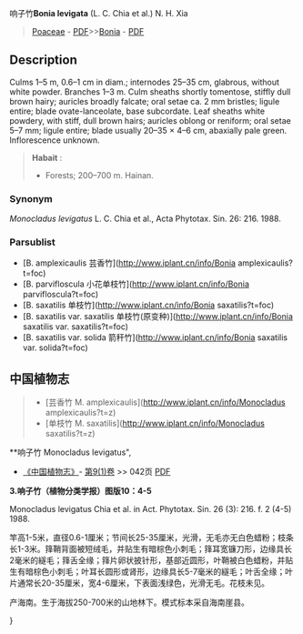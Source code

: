 响子竹**Bonia levigata** (L. C. Chia et al.) N. H. Xia

> [Poaceae](http://www.iplant.cn/info/Poaceae?t=foc) - [PDF](http://www.iplant.cn/foc/pdf/Poaceae.pdf)>>[Bonia](http://www.iplant.cn/info/Bonia?t=foc) - [PDF](http://www.iplant.cn/foc/pdf/Bonia.pdf)

## Description

Culms 1–5 m, 0.6–1 cm in diam.; internodes 25–35 cm, glabrous, without white powder. Branches 1–3 m. Culm sheaths shortly tomentose, stiffly dull brown hairy; auricles broadly falcate; oral setae ca. 2 mm bristles; ligule entire; blade ovate-lanceolate, base subcordate. Leaf sheaths white powdery, with stiff, dull brown hairs; auricles oblong or reniform; oral setae 5–7 mm; ligule entire; blade usually 20–35 × 4–6 cm, abaxially pale green. Inflorescence unknown.

> **Habait** : 
>* Forests; 200–700 m. Hainan.

### Synonym
*Monocladus levigatus* L. C. Chia et al., Acta Phytotax. Sin. 26: 216. 1988.

### Parsublist

* [B.  amplexicaulis  芸香竹](http://www.iplant.cn/info/Bonia amplexicaulis?t=foc)
* [B.  parvifloscula  小花单枝竹](http://www.iplant.cn/info/Bonia parvifloscula?t=foc)
* [B.  saxatilis  单枝竹](http://www.iplant.cn/info/Bonia saxatilis?t=foc)
* [B.  saxatilis var. saxatilis  单枝竹(原变种)](http://www.iplant.cn/info/Bonia saxatilis var. saxatilis?t=foc)
* [B.  saxatilis var. solida  箭秆竹](http://www.iplant.cn/info/Bonia saxatilis var. solida?t=foc)

## 中国植物志

> * [芸香竹  M.  amplexicaulis](http://www.iplant.cn/info/Monocladus amplexicaulis?t=z)
> * [单枝竹  M.  saxatilis](http://www.iplant.cn/info/Monocladus saxatilis?t=z)

**响子竹 Monocladus levigatus",

* [《中国植物志》](http://www.iplant.cn/frps)- [第9(1)卷](http://www.iplant.cn/frps/vol/9(1)) >> 042页 [PDF](http://www.iplant.cn/frps/pdf/9(1)/042.pdf)

**3.响子竹（植物分类学报）图版10：4-5**

Monocladus levigatus Chia et al. in Act. Phytotax. Sin. 26 (3): 216. f. 2 (4-5) 1988.

竿高1-5米，直径0.6-1厘米；节间长25-35厘米，光滑，无毛亦无白色蜡粉；枝条长1-3米。箨鞘背面被短绒毛，并贴生有暗棕色小刺毛；箨耳宽镰刀形，边缘具长2毫米的繸毛；箨舌全缘；箨片卵状披针形，基部近圆形，叶鞘被白色蜡粉，并贴生有暗棕色小刺毛；叶耳长圆形或肾形，边缘具长5-7毫米的繸毛；叶舌全缘；叶片通常长20-35厘米，宽4-6厘米，下表面浅绿色，光滑无毛。花枝未见。

产海南。生于海拔250-700米的山地林下。模式标本采自海南崖县。

}
